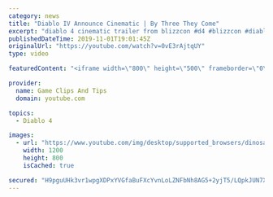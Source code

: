 ```yaml
---
category: news
title: "Diablo IV Announce Cinematic | By Three They Come"
excerpt: "diablo 4 cinematic trailer from blizzcon #d4 #blizzcon #diablo."
publishedDateTime: 2019-11-01T19:01:45Z
originalUrl: "https://youtube.com/watch?v=0vE3rAjtqUY"
type: video

featuredContent: "<iframe width=\"800\" height=\"500\" frameborder=\"0\" src=\"https://www.youtube.com/embed/0vE3rAjtqUY\" allow=\"accelerometer; autoplay; encrypted-media; gyroscope; picture-in-picture\" allowfullscreen></iframe>"

provider:
  name: Game Clips And Tips
  domain: youtube.com

topics:
  - Diablo 4

images:
  - url: "https://www.youtube.com/img/desktop/supported_browsers/dinosaur.png"
    width: 1200
    height: 800
    isCached: true

secured: "H9pguUHk3vr1wpgXDPxYVGfaBuFXcYvnLoLZNFbNh8AG5+2yjT5/LQpkJUN7Xxy6OiwRkx3VNqOXule5j3K5TUyV7IuEvb7fr6AF35wV9flNdJoUhFBBKz7l7YKnkV5tOEC02HvdNGNRTCQOUUyH2fTIFhmsXUPzgUKiXhIoCGmVqhSa6oHuqTXVmap0G90NJX8nwL1fFVpwAat48/jIALZwWH64CwMTmrVIuqPHFnFhaPQl/Xrr9a3Fw2/aEIa6MRz2w215AY0KJ/7+O+MH5A9JKua7KcdwpwYxfN3kNHNxqxe7sMcKmsSbi8gWPxqVzs+ND6UCZnP59hbfXyrbFHUI+bbHPs31Y5ntcEwZxjJzVT+1FMklyCLtjeytLbIIMtI5clCbY+3M0TBQl0QoaQ==;kP8h3EvI/0SeUJdhjQou5A=="
---
```



